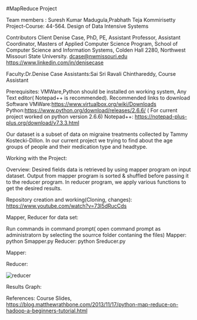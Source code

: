 #MapReduce Project

Team members :  Suresh Kumar Madugula,Prabhath Teja Kommirisetty
Project-Course: 44-564. Design of Data Intensive Systems

Contributors Client Denise Case, PhD, PE, Assistant Professor, Assistant Coordinator, Masters of Applied Computer Science Program, School of Computer Science and Information Systems, Colden Hall 2280, Northwest Missouri State University. dcase@nwmissouri.edu https://www.linkedin.com/in/denisecase

Faculty:Dr.Denise Case
Assistants:Sai Sri Ravali Chinthareddy, Course Assistant

Prerequisites:
VMWare,Python should be installed on working system, Any Text editor( Notepad++ is recommended).
Recommended links to  download Software
VMWare:https://www.virtualbox.org/wiki/Downloads
Python:https://www.python.org/download/releases/2.6.6/ ( For current project  worked on python version 2.6.6)
Notepad++: https://notepad-plus-plus.org/download/v7.3.3.html

Our dataset is a subset of data on migraine treatments collected by Tammy Kostecki-Dillon. In our current project we trying to find about the age groups of people and their medication type and headtype.

Working with the Project:

Overview: Desired fields data is retrieved by using mapper program on input dataset. Output from mapper program is sorted & shuffled before passing it to the reducer program. In reducer program, we apply various  functions to get the desired results.
  
 Repository creation and working(Cloning, changes): https://www.youtube.com/watch?v=73I5dRucCds
 
Mapper, Reducer for data set:

Run commands in command prompt( open command prompt as administratorn by selecting the sourrce folder contaning the files) Mapper: python Smapper.py Reducer: python Sreducer.py

Mapper:


Reducer:

![reducer](https://cloud.githubusercontent.com/assets/25209715/25059638/e70fed9e-214f-11e7-9e1f-f2cb8160b8c5.PNG)


Results Graph:



References:
Course Slides,
https://blog.matthewrathbone.com/2013/11/17/python-map-reduce-on-hadoop-a-beginners-tutorial.html
